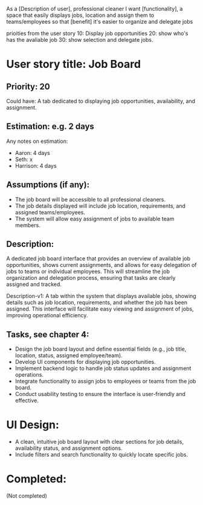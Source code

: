 As a [Description of user], professional cleaner
I want [functionality], a space that easily displays jobs, location and assign them to teams/employees
so that [benefit] it's easier to organize and delegate jobs

prioities from the user story
10: Display job opportunities 
20: show who's has the avaliable job
30: show selection and delegate jobs.


# User story title: Job Board

## Priority: 20
Could have:
A tab dedicated to displaying job opportunities, availability, and assignment.

## Estimation: e.g. 2 days
Any notes on estimation:
* Aaron: 4 days
* Seth: x
* Harrison: 4 days

## Assumptions (if any):
- The job board will be accessible to all professional cleaners.
- The job details displayed will include job location, requirements, and assigned teams/employees.
- The system will allow easy assignment of jobs to available team members.

## Description:
A dedicated job board interface that provides an overview of available job opportunities, shows current assignments, and allows for easy delegation of jobs to teams or individual employees. This will streamline the job organization and delegation process, ensuring that tasks are clearly assigned and tracked.

Description-v1:
A tab within the system that displays available jobs, showing details such as job location, requirements, and whether the job has been assigned. This interface will facilitate easy viewing and assignment of jobs, improving operational efficiency.

## Tasks, see chapter 4:
- Design the job board layout and define essential fields (e.g., job title, location, status, assigned employee/team).
- Develop UI components for displaying job opportunities.
- Implement backend logic to handle job status updates and assignment operations.
- Integrate functionality to assign jobs to employees or teams from the job board.
- Conduct usability testing to ensure the interface is user-friendly and effective.

# UI Design:
- A clean, intuitive job board layout with clear sections for job details, availability status, and assignment options.
- Include filters and search functionality to quickly locate specific jobs.

# Completed:
(Not completed)

